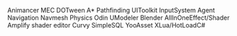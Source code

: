 Animancer
MEC
DOTween
A* Pathfinding
UIToolkit
InputSystem
Agent Navigation
Navmesh
Physics
Odin
UModeler
Blender
AllInOneEffect/Shader
Amplify shader editor
Curvy
SimpleSQL
YooAsset
XLua/HotLoadC#


